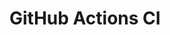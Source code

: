 # GitHub Actions CI





















































































































































































































































